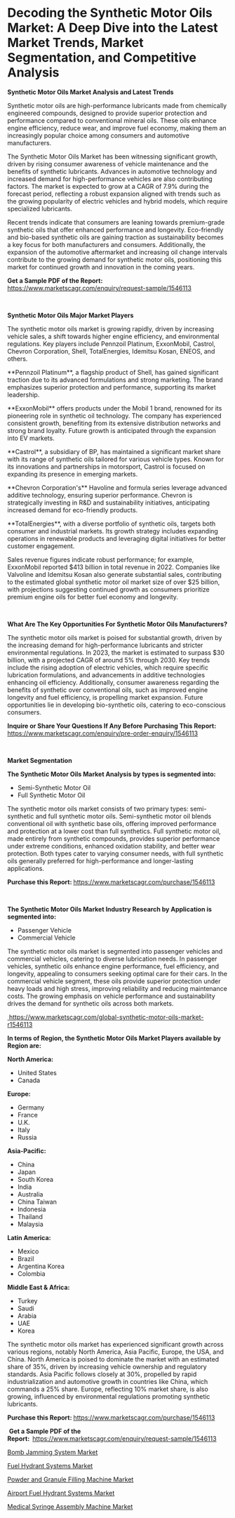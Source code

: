 <p><h1>Decoding the Synthetic Motor Oils Market: A Deep Dive into the Latest Market Trends, Market Segmentation, and Competitive Analysis</h1></p><p><strong>Synthetic Motor Oils Market Analysis and Latest Trends</strong></p>
<p><p>Synthetic motor oils are high-performance lubricants made from chemically engineered compounds, designed to provide superior protection and performance compared to conventional mineral oils. These oils enhance engine efficiency, reduce wear, and improve fuel economy, making them an increasingly popular choice among consumers and automotive manufacturers.</p><p>The Synthetic Motor Oils Market has been witnessing significant growth, driven by rising consumer awareness of vehicle maintenance and the benefits of synthetic lubricants. Advances in automotive technology and increased demand for high-performance vehicles are also contributing factors. The market is expected to grow at a CAGR of 7.9% during the forecast period, reflecting a robust expansion aligned with trends such as the growing popularity of electric vehicles and hybrid models, which require specialized lubricants.</p><p>Recent trends indicate that consumers are leaning towards premium-grade synthetic oils that offer enhanced performance and longevity. Eco-friendly and bio-based synthetic oils are gaining traction as sustainability becomes a key focus for both manufacturers and consumers. Additionally, the expansion of the automotive aftermarket and increasing oil change intervals contribute to the growing demand for synthetic motor oils, positioning this market for continued growth and innovation in the coming years.</p></p>
<p><strong>Get a Sample PDF of the Report:&nbsp;</strong> <a href="https://www.marketscagr.com/enquiry/request-sample/1546113?utm_campaign=2887&utm_medium=2&utm_source=Github&utm_content=ia&utm_term=30032025&utm_id=synthetic-motor-oils">https://www.marketscagr.com/enquiry/request-sample/1546113</a></p>
<p>&nbsp;</p>
<p><strong>Synthetic Motor Oils Major Market Players</strong></p>
<p><p>The synthetic motor oils market is growing rapidly, driven by increasing vehicle sales, a shift towards higher engine efficiency, and environmental regulations. Key players include Pennzoil Platinum, ExxonMobil, Castrol, Chevron Corporation, Shell, TotalEnergies, Idemitsu Kosan, ENEOS, and others.</p><p>**Pennzoil Platinum**, a flagship product of Shell, has gained significant traction due to its advanced formulations and strong marketing. The brand emphasizes superior protection and performance, supporting its market leadership.</p><p>**ExxonMobil** offers products under the Mobil 1 brand, renowned for its pioneering role in synthetic oil technology. The company has experienced consistent growth, benefiting from its extensive distribution networks and strong brand loyalty. Future growth is anticipated through the expansion into EV markets.</p><p>**Castrol**, a subsidiary of BP, has maintained a significant market share with its range of synthetic oils tailored for various vehicle types. Known for its innovations and partnerships in motorsport, Castrol is focused on expanding its presence in emerging markets.</p><p>**Chevron Corporation's** Havoline and formula series leverage advanced additive technology, ensuring superior performance. Chevron is strategically investing in R&D and sustainability initiatives, anticipating increased demand for eco-friendly products.</p><p>**TotalEnergies**, with a diverse portfolio of synthetic oils, targets both consumer and industrial markets. Its growth strategy includes expanding operations in renewable products and leveraging digital initiatives for better customer engagement.</p><p>Sales revenue figures indicate robust performance; for example, ExxonMobil reported $413 billion in total revenue in 2022. Companies like Valvoline and Idemitsu Kosan also generate substantial sales, contributing to the estimated global synthetic motor oil market size of over $25 billion, with projections suggesting continued growth as consumers prioritize premium engine oils for better fuel economy and longevity.</p></p>
<p>&nbsp;</p>
<p><strong>What Are The Key Opportunities For Synthetic Motor Oils Manufacturers?</strong></p>
<p><p>The synthetic motor oils market is poised for substantial growth, driven by the increasing demand for high-performance lubricants and stricter environmental regulations. In 2023, the market is estimated to surpass $30 billion, with a projected CAGR of around 5% through 2030. Key trends include the rising adoption of electric vehicles, which require specific lubrication formulations, and advancements in additive technologies enhancing oil efficiency. Additionally, consumer awareness regarding the benefits of synthetic over conventional oils, such as improved engine longevity and fuel efficiency, is propelling market expansion. Future opportunities lie in developing bio-synthetic oils, catering to eco-conscious consumers.</p></p>
<p><strong>Inquire or Share Your Questions If Any Before Purchasing This Report:</strong> <a href="https://www.marketscagr.com/enquiry/pre-order-enquiry/1546113?utm_campaign=2887&utm_medium=2&utm_source=Github&utm_content=ia&utm_term=30032025&utm_id=synthetic-motor-oils">https://www.marketscagr.com/enquiry/pre-order-enquiry/1546113</a></p>
<p>&nbsp;</p>
<p><strong>Market Segmentation</strong></p>
<p><strong>The Synthetic Motor Oils Market Analysis by types is segmented into:</strong></p>
<p><ul><li>Semi-Synthetic Motor Oil</li><li>Full Synthetic Motor Oil</li></ul></p>
<p><p>The synthetic motor oils market consists of two primary types: semi-synthetic and full synthetic motor oils. Semi-synthetic motor oil blends conventional oil with synthetic base oils, offering improved performance and protection at a lower cost than full synthetics. Full synthetic motor oil, made entirely from synthetic compounds, provides superior performance under extreme conditions, enhanced oxidation stability, and better wear protection. Both types cater to varying consumer needs, with full synthetic oils generally preferred for high-performance and longer-lasting applications.</p></p>
<p><strong>Purchase this Report:&nbsp;</strong><a href="https://www.marketscagr.com/purchase/1546113?utm_campaign=2887&utm_medium=2&utm_source=Github&utm_content=ia&utm_term=30032025&utm_id=synthetic-motor-oils">https://www.marketscagr.com/purchase/1546113</a></p>
<p>&nbsp;</p>
<p><strong>The Synthetic Motor Oils Market Industry Research by Application is segmented into:</strong></p>
<p><ul><li>Passenger Vehicle</li><li>Commercial Vehicle</li></ul></p>
<p><p>The synthetic motor oils market is segmented into passenger vehicles and commercial vehicles, catering to diverse lubrication needs. In passenger vehicles, synthetic oils enhance engine performance, fuel efficiency, and longevity, appealing to consumers seeking optimal care for their cars. In the commercial vehicle segment, these oils provide superior protection under heavy loads and high stress, improving reliability and reducing maintenance costs. The growing emphasis on vehicle performance and sustainability drives the demand for synthetic oils across both markets.</p></p>
<p><a href="https://www.marketscagr.com/global-synthetic-motor-oils-market-r1546113?utm_campaign=2887&utm_medium=2&utm_source=Github&utm_content=ia&utm_term=30032025&utm_id=synthetic-motor-oils">&nbsp;https://www.marketscagr.com/global-synthetic-motor-oils-market-r1546113</a></p>
<p><strong>In terms of Region, the Synthetic Motor Oils Market Players available by Region are:</strong></p>
<p>
    <p> <strong> North America: </strong>
        <ul>
            <li>United States</li>
            <li>Canada</li>
        </ul>
        </p> 
    <p> <strong> Europe: </strong>
        <ul>
            <li>Germany</li>
            <li>France</li>
            <li>U.K.</li>
            <li>Italy</li>
            <li>Russia</li>
        </ul>
        </p> 
    <p> <strong> Asia-Pacific: </strong>
        <ul>
            <li>China</li>
            <li>Japan</li>
            <li>South Korea</li>
            <li>India</li>
            <li>Australia</li>
            <li>China Taiwan</li>
            <li>Indonesia</li>
            <li>Thailand</li>
            <li>Malaysia</li>
        </ul>
        </p> 
    <p> <strong> Latin America: </strong>
        <ul>
            <li>Mexico</li>
            <li>Brazil</li>
            <li>Argentina Korea</li>
            <li>Colombia</li>
        </ul>
        </p> 
    <p> <strong> Middle East & Africa: </strong>
        <ul>
            <li>Turkey</li>
            <li>Saudi</li>
            <li>Arabia</li>
            <li>UAE</li>
            <li>Korea</li>
        </ul>
    </p>
    </p>
<p><p>The synthetic motor oils market has experienced significant growth across various regions, notably North America, Asia Pacific, Europe, the USA, and China. North America is poised to dominate the market with an estimated share of 35%, driven by increasing vehicle ownership and regulatory standards. Asia Pacific follows closely at 30%, propelled by rapid industrialization and automotive growth in countries like China, which commands a 25% share. Europe, reflecting 10% market share, is also growing, influenced by environmental regulations promoting synthetic lubricants.</p></p>
<p><strong>Purchase this Report: </strong><a href="https://www.marketscagr.com/purchase/1546113?utm_campaign=2887&utm_medium=2&utm_source=Github&utm_content=ia&utm_term=30032025&utm_id=synthetic-motor-oils">https://www.marketscagr.com/purchase/1546113</a></p>
<p>&nbsp;<strong>Get a Sample PDF of the Report:&nbsp;&nbsp;</strong><a href="https://www.marketscagr.com/enquiry/request-sample/1546113?utm_campaign=2887&utm_medium=2&utm_source=Github&utm_content=ia&utm_term=30032025&utm_id=synthetic-motor-oils">https://www.marketscagr.com/enquiry/request-sample/1546113</a></p>
<p><strong></strong></p>
<p><p><a href="https://www.linkedin.com/pulse/projected-109-cagr-bomb-jamming-system-market-2025-2032-trend-lkn2f?utm_campaign=2887&utm_medium=2&utm_source=Github&utm_content=ia&utm_term=30032025&utm_id=synthetic-motor-oils">Bomb Jamming System Market</a></p><p><a href="https://www.linkedin.com/pulse/examining-market-forces-influencing-fuel-hydrant-systems-vythf?utm_campaign=2887&utm_medium=2&utm_source=Github&utm_content=ia&utm_term=30032025&utm_id=synthetic-motor-oils">Fuel Hydrant Systems Market</a></p><p><a href="https://www.linkedin.com/pulse/forecast-of104-cagr-study-powder-granule-filling-machine-market-mix4f?utm_campaign=2887&utm_medium=2&utm_source=Github&utm_content=ia&utm_term=30032025&utm_id=synthetic-motor-oils">Powder and Granule Filling Machine Market</a></p><p><a href="https://www.linkedin.com/pulse/airport-fuel-hydrant-systems-market-analysis-trends-revenue-growth-k3ynf?utm_campaign=2887&utm_medium=2&utm_source=Github&utm_content=ia&utm_term=30032025&utm_id=synthetic-motor-oils">Airport Fuel Hydrant Systems Market</a></p><p><a href="https://www.linkedin.com/pulse/medical-syringe-assembly-machine-market-size-set-accelerate-1qiuf?utm_campaign=2887&utm_medium=2&utm_source=Github&utm_content=ia&utm_term=30032025&utm_id=synthetic-motor-oils">Medical Syringe Assembly Machine Market</a></p></p>